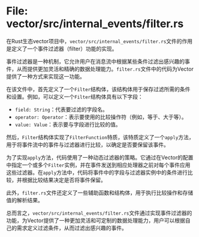 # File: vector/src/internal_events/filter.rs

在Rust生态vector项目中，`vector/src/internal_events/filter.rs`文件的作用是定义了一个事件过滤器（filter）功能的实现。

事件过滤器是一种机制，它允许用户在消息流中根据某些条件过滤出感兴趣的事件，从而提供更加灵活和精确的数据处理能力。`filter.rs`文件中的代码为Vector提供了一种方式来实现这一功能。

在该文件中，首先定义了一个`Filter`结构体，该结构体用于保存过滤所需的条件和设置。例如，可以定义一个`Filter`结构体具有以下字段：

- `field: String`：代表要过滤的字段名。
- `operator: Operator`：表示要使用的比较操作符（例如，等于、大于等）。
- `value: Value`：表示要与字段进行比较的值。

然后，`Filter`结构体实现了`FilterFunction`特质，该特质定义了一个`apply`方法，用于将事件流中的事件与过滤器进行比较，以确定是否要保留该事件。

为了实现`apply`方法，代码使用了一种动态过滤器的策略。它通过在Vector的配置中指定一个或多个`Filter`实例，并在事件发送到相应处理器之前对每个事件应用这些过滤器。在`apply`方法中，代码将事件中的字段与过滤器实例中的条件进行比较，并根据比较结果决定是否将事件保留。

此外，`filter.rs`文件还定义了一些辅助函数和结构体，用于执行比较操作和存储值的解析结果。

总而言之，`vector/src/internal_events/filter.rs`文件通过实现事件过滤器的功能，为Vector提供了一种更加灵活和可定制的数据处理能力，用户可以根据自己的需求定义过滤条件，从而过滤出感兴趣的事件。

